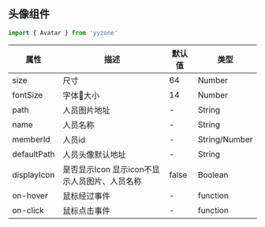 ## 头像组件
``` javascript
import { Avatar } from 'yyzone'
```
属性|描述|默认值|类型
-|-|-|-
size|尺寸| 64| Number
fontSize|字体大小| 14| Number
path|人员图片地址|-| String
name|人员名称| -| String
memberId|人员id| -| String/Number
defaultPath|人员头像默认地址| -| String
displayIcon|是否显示Icon 显示icon不显示人员图片、人员名称|false| Boolean 
on-hover|鼠标经过事件| -| function
on-click|鼠标点击事件| -| function
